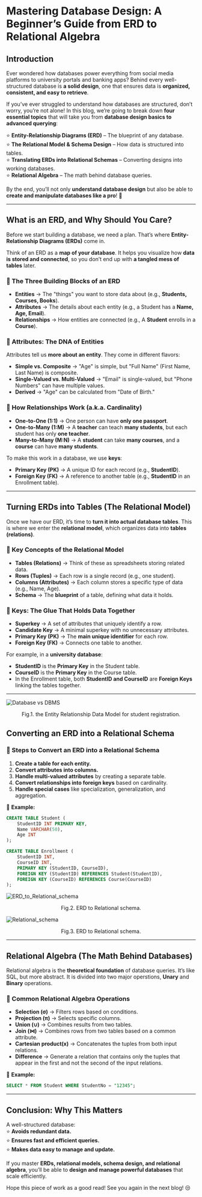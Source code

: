 # Mastering Database Design: A Beginner’s Guide from ERD to Relational Algebra

## Introduction  

Ever wondered how databases power everything from social media platforms to university portals and banking apps? Behind every well-structured database is **a solid design**, one that ensures data is **organized, consistent, and easy to retrieve**.  

If you’ve ever struggled to understand how databases are structured, don’t worry, you’re not alone! In this blog, we’re going to break down **four essential topics** that will take you from **database design basics to advanced querying**:  

⭐ **Entity-Relationship Diagrams (ERD)** – The blueprint of any database.  
⭐ **The Relational Model & Schema Design** – How data is structured into tables.  
⭐ **Translating ERDs into Relational Schemas** – Converting designs into working databases.  
⭐ **Relational Algebra** – The math behind database queries.  

By the end, you’ll not only **understand database design** but also be able to **create and manipulate databases like a pro**! 🦾  

---

## What is an ERD, and Why Should You Care?  

Before we start building a database, we need a plan. That’s where **Entity-Relationship Diagrams (ERDs)** come in.  

Think of an ERD as a **map of your database**. It helps you visualize how **data is stored and connected**, so you don’t end up with **a tangled mess of tables** later.  

### 🔹 The Three Building Blocks of an ERD  
- **Entities** → The "things" you want to store data about (e.g., **Students, Courses, Books**).  
- **Attributes** → The details about each entity (e.g., a Student has a **Name, Age, Email**).  
- **Relationships** → How entities are connected (e.g., A **Student** enrolls in a **Course**).  

### 🔹 Attributes: The DNA of Entities  
Attributes tell us **more about an entity**. They come in different flavors:  
- **Simple vs. Composite** → "Age" is simple, but "Full Name" (First Name, Last Name) is composite.  
- **Single-Valued vs. Multi-Valued** → "Email" is single-valued, but "Phone Numbers" can have multiple values.  
- **Derived** → "Age" can be calculated from "Date of Birth."  

### 🔹 How Relationships Work (a.k.a. Cardinality)  
- **One-to-One (1:1)** → One person can have **only one passport**.  
- **One-to-Many (1:M)** → A **teacher** can teach **many students**, but each student has only **one teacher**.  
- **Many-to-Many (M:N)** → A **student** can take **many courses**, and a **course** can have **many students**.  

To make this work in a database, we use **keys**:  
- **Primary Key (PK)** → A unique ID for each record (e.g., **StudentID**).  
- **Foreign Key (FK)** → A reference to another table (e.g., **StudentID** in an Enrollment table).  

---

## Turning ERDs into Tables (The Relational Model)  

Once we have our ERD, it’s time to **turn it into actual database tables**. This is where we enter the **relational model**, which organizes data into **tables (relations)**.  

### 🔹 Key Concepts of the Relational Model  
- **Tables (Relations)** → Think of these as spreadsheets storing related data.  
- **Rows (Tuples)** → Each row is a single record (e.g., one student).  
- **Columns (Attributes)** → Each column stores a specific type of data (e.g., Name, Age).  
- **Schema** → The **blueprint** of a table, defining what data it holds.  

### 🔹 Keys: The Glue That Holds Data Together  
- **Superkey** → A set of attributes that uniquely identify a row.  
- **Candidate Key** → A minimal superkey with no unnecessary attributes.  
- **Primary Key (PK)** → The **main unique identifier** for each row.  
- **Foreign Key (FK)** → Connects one table to another.  

For example, in a **university database**:  
- **StudentID** is the **Primary Key** in the Student table.  
- **CourseID** is the **Primary Key** in the Course table.  
- In the Enrollment table, both **StudentID and CourseID** are **Foreign Keys** linking the tables together.  

---
![Database vs DBMS](../images/ERD_HW.jpg)
<p style = "text-align:center">Fig.1. the Entity Relationship Data Model for student registration.</p>

## Converting an ERD into a Relational Schema  

### 🔹 Steps to Convert an ERD into a Relational Schema  
1. **Create a table for each entity.**  
2. **Convert attributes into columns.**  
3. **Handle multi-valued attributes** by creating a separate table.  
4. **Convert relationships into foreign keys** based on cardinality.  
5. **Handle special cases** like specialization, generalization, and aggregation.  

📍 **Example:**  
```sql
CREATE TABLE Student (
    StudentID INT PRIMARY KEY,
    Name VARCHAR(50),
    Age INT
);

CREATE TABLE Enrollment (
    StudentID INT,
    CourseID INT,
    PRIMARY KEY (StudentID, CourseID),
    FOREIGN KEY (StudentID) REFERENCES Student(StudentID),
    FOREIGN KEY (CourseID) REFERENCES Course(CourseID)
);
```  
![ERD_to_Relational_schema](../images/ERD_to_RSchema.jpg)
<p style = "text-align:center">Fig.2. ERD to Relational schema.</p>

![Relational_schema](../images/ERD-Relational.jpg)
<p style = "text-align:center">Fig.3. ERD to Relational schema.</p>

---

## Relational Algebra (The Math Behind Databases)  

Relational algebra is the **theoretical foundation** of database queries. It’s like SQL, but more abstract. It is divided into two major operstions, **Unary** and **Binary** operations.

### 🔹 Common Relational Algebra Operations  
- **Selection (σ)** → Filters rows based on conditions.  
- **Projection (π)** → Selects specific columns.  
- **Union (∪)** → Combines results from two tables.  
- **Join (⋈)** → Combines rows from two tables based on a common attribute. 
- **Cartesian product(x)** → Concatenates the tuples from both input relations. 
- **Difference** → Generate a relation that contains only the tuples that
appear in the first and not the second of the input
relations.

📍 **Example:**  
```sql
SELECT * FROM Student WHERE StudentNo = "12345";
```  

---

## Conclusion: Why This Matters  

A well-structured database:  
⭐ **Avoids redundant data.**  
⭐ **Ensures fast and efficient queries.**  
⭐ **Makes data easy to manage and update.**  

If you master **ERDs, relational models, schema design, and relational algebra**, you’ll be able to **design and manage powerful databases** that scale efficiently.  

Hope this piece of work as a good read! See you again in the next blog! 😒

